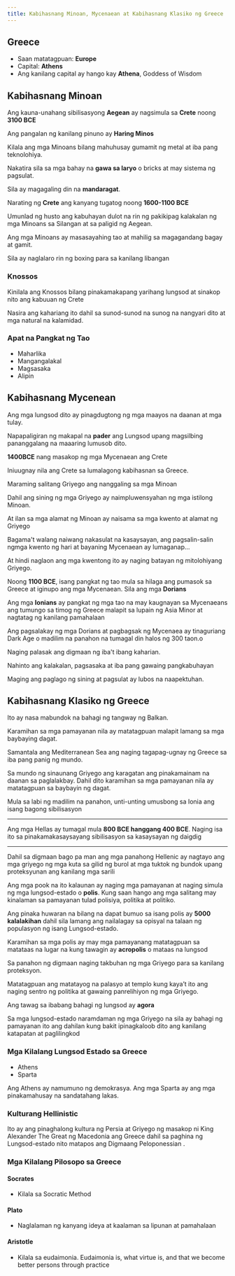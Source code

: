```yaml
---
title: Kabihasnang Minoan, Mycenaean at Kabihasnang Klasiko ng Greece
---
```


## Greece

- Saan matatagpuan: **Europe**
- Capital: **Athens**
- Ang kanilang capital ay hango kay **Athena**, Goddess of Wisdom

## Kabihasnang Minoan

Ang kauna-unahang sibilisasyong **Aegean** ay nagsimula sa **Crete** noong **3100 BCE**

Ang pangalan ng kanilang pinuno ay **Haring Minos**

Kilala ang mga Minoans bilang mahuhusay gumamit ng metal at iba pang teknolohiya.

Nakatira sila sa mga bahay na **gawa sa laryo** o bricks at may sistema ng pagsulat.

Sila ay magagaling din na **mandaragat**.

Narating ng **Crete** ang kanyang tugatog noong **1600-1100 BCE**

Umunlad ng husto ang kabuhayan dulot na rin ng pakikipag kalakalan ng mga Minoans sa Silangan at sa paligid ng Aegean.

Ang mga Minoans ay masasayahing tao at mahilig sa magagandang bagay at gamit.

Sila ay naglalaro rin ng boxing para sa kanilang libangan

### Knossos

Kinilala ang Knossos bilang pinakamakapang yarihang lungsod at sinakop nito ang kabuuan ng Crete

Nasira ang kahariang ito dahil sa sunod-sunod na sunog na nangyari dito at mga natural na kalamidad.

### Apat na Pangkat ng Tao

- Maharlika
- Mangangalakal
- Magsasaka
- Alipin

## Kabihasnang Mycenean

Ang mga lungsod dito ay pinagdugtong ng mga maayos na daanan at mga tulay.

Napapaligiran ng makapal na **pader** ang Lungsod upang magsilbing pananggalang na maaaring lumusob dito.

**1400BCE** nang masakop ng mga Mycenaean ang Crete

Iniuugnay nila ang Crete sa lumalagong kabihasnan sa Greece.

Maraming salitang Griyego ang nanggaling sa mga Minoan

Dahil ang sining ng mga Griyego ay naimpluwensyahan ng mga istilong Minoan.

At ilan sa mga alamat ng Minoan ay naisama sa mga kwento at alamat ng Griyego

Bagama't walang naiwang nakasulat na kasaysayan, ang pagsalin-salin ngmga kwento ng hari at bayaning Mycenaean ay lumaganap...

At hindi naglaon ang mga kwentong ito ay naging batayan ng mitolohiyang Griyego.

Noong **1100 BCE**, isang pangkat ng tao mula sa hilaga ang pumasok sa Greece at iginupo ang mga Mycenaean. Sila ang mga **Dorians**

Ang mga **Ionians** ay pangkat ng mga tao na may kaugnayan sa Mycenaeans ang tumungo sa timog ng Greece malapit sa lupain ng Asia Minor at nagtatag ng kanilang pamahalaan

Ang pagsalakay ng mga Dorians at pagbagsak ng Mycenaea ay tinaguriang Dark Age o madilim na panahon na tumagal din halos ng 300 taon.o

Naging palasak ang digmaan ng iba't ibang kaharian.

Nahinto ang kalakalan, pagsasaka at iba pang gawaing pangkabuhayan

Maging ang paglago ng sining at pagsulat ay lubos na naapektuhan.

## Kabihasnang Klasiko ng Greece

Ito ay nasa mabundok na bahagi ng tangway ng Balkan.

Karamihan sa mga pamayanan nila ay matatagpuan malapit lamang sa mga baybaying dagat.

Samantala ang Mediterranean Sea ang naging tagapag-ugnay ng Greece sa iba pang panig ng mundo.

Sa mundo ng sinaunang Griyego ang karagatan ang pinakamainam na daanan sa paglalakbay. Dahil dito karamihan sa mga pamayanan nila ay matatagpuan sa baybayin ng dagat.

Mula sa labi ng madilim na panahon, unti-unting umusbong sa Ionia ang isang bagong sibilisasyon

---

Ang mga Hellas ay tumagal mula **800 BCE hanggang 400 BCE**. Naging isa ito sa pinakamakasaysayang sibilisasyon sa kasaysayan ng daigdig

---

Dahil sa digmaan bago pa man ang mga panahong Hellenic ay nagtayo ang mga griyego ng mga kuta sa gilid ng burol at mga tuktok ng bundok upang proteksyunan ang kanilang mga sarili

Ang mga pook na ito kalaunan ay naging mga pamayanan at naging simula ng mga lungsod-estado o **polis**. Kung saan hango ang mga salitang may kinalaman sa pamayanan tulad polisiya, politika at politiko.

Ang pinaka huwaran na bilang na dapat bumuo sa isang polis ay **5000 kalalakihan** dahil sila lamang ang nailalagay sa opisyal na talaan ng populasyon ng isang Lungsod-estado.

Karamihan sa mga polis ay may mga pamayanang matatagpuan sa matataas na lugar na kung tawagin ay **acropolis** o mataas na lungsod

Sa panahon ng digmaan naging takbuhan ng mga Griyego para sa kanilang proteksyon.

Matatagpuan ang matatayog na palasyo at templo kung kaya’t ito ang naging sentro ng politika at gawaing panrelihiyon ng mga Griyego.

Ang tawag sa ibabang bahagi ng lungsod ay **agora**

Sa mga lungsod-estado naramdaman ng mga Griyego na sila ay bahagi ng pamayanan ito ang dahilan kung bakit ipinagkaloob dito ang kanilang katapatan at paglilingkod

### Mga Kilalang Lungsod Estado sa Greece

- Athens
- Sparta

Ang Athens ay namumuno ng demokrasya. Ang mga Sparta ay ang mga pinakamahusay na sandatahang lakas.

### Kulturang Hellinistic

Ito ay ang pinaghalong kultura ng Persia at Griyego ng masakop ni King Alexander The Great ng Macedonia ang Greece dahil sa paghina ng Lungsod-estado nito matapos ang Digmaang Peloponessian .

### Mga Kilalang Pilosopo sa Greece

#### Socrates

- Kilala sa Socratic Method

#### Plato

- Naglalaman ng kanyang ideya at kaalaman sa lipunan at pamahalaan 

#### Aristotle

- Kilala sa eudaimonia. Eudaimonia is, what virtue is, and that we become better persons through practice 
